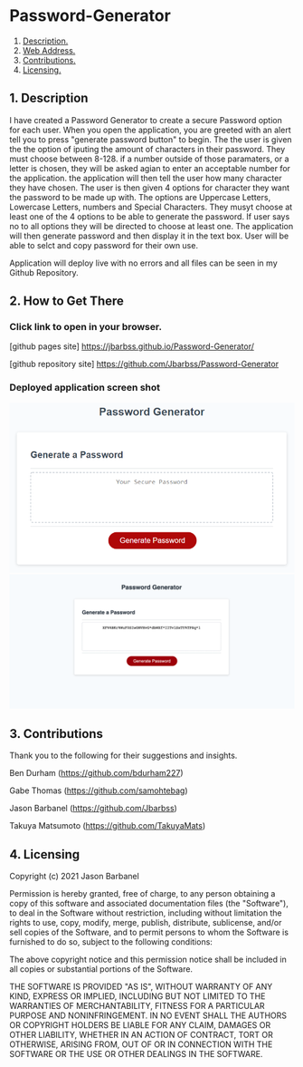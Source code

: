 # Password-Generator

1. [ Description. ](#desc)
2. [ Web Address. ](#web-address)
3. [ Contributions. ](#contributions)
4. [ Licensing. ](#licensing)





<a name="desc"></a>
## 1. Description

I have created a Password Generator to create a secure Password option for each user.
When you open the application, you are greeted with an alert tell you to press "generate password button" to begin. The the user is given the the option of iputing the amount of characters in their password. They must choose between 8-128. if a number outside of those paramaters, or a letter is chosen, they will be asked agian to enter an acceptable number for the application.
the application will then tell the user how many character they have chosen.
The user is then given 4 options for character they want the password to be made up with.
The options are Uppercase Letters, Lowercase Letters, numbers and Special Characters.
They musyt choose at least one of the 4 options to be able to generate the password. If user says no to all options they will be directed to choose at least one.
The application will then generate password and then display it in the text box.
User will be able to selct and copy password for their own use.

Application will deploy live with no errors and all files can be seen in my Github Repository.




<a name="web-address"></a>
## 2. How to Get There

### Click link to open in your browser.


[github pages site] https://jbarbss.github.io/Password-Generator/

[github repository site] https://github.com/Jbarbss/Password-Generator

### Deployed application screen shot

![ScreenShot](assets/images/Password-Generator-demo.png "ScreenShot")
![ScreenShot](assets/images/Snip20210403_10.png "ScreenShot")



<a name="contributions"></a>
## 3. Contributions
Thank you to the following for their suggestions and insights.

Ben Durham (https://github.com/bdurham227)

Gabe Thomas (https://github.com/samohtebag)

Jason Barbanel (https://github.com/Jbarbss)

Takuya Matsumoto (https://github.com/TakuyaMats)



<a name="licensing:"></a>
## 4. Licensing


Copyright (c) 2021 Jason Barbanel

Permission is hereby granted, free of charge, to any person obtaining a copy of this software and associated documentation files (the "Software"), to deal in the Software without restriction, including without limitation the rights to use, copy, modify, merge, publish, distribute, sublicense, and/or sell copies of the Software, and to permit persons to whom the Software is furnished to do so, subject to the following conditions:

The above copyright notice and this permission notice shall be included in all copies or substantial portions of the Software.

THE SOFTWARE IS PROVIDED "AS IS", WITHOUT WARRANTY OF ANY KIND, EXPRESS OR IMPLIED, INCLUDING BUT NOT LIMITED TO THE WARRANTIES OF MERCHANTABILITY, FITNESS FOR A PARTICULAR PURPOSE AND NONINFRINGEMENT. IN NO EVENT SHALL THE AUTHORS OR COPYRIGHT HOLDERS BE LIABLE FOR ANY CLAIM, DAMAGES OR OTHER LIABILITY, WHETHER IN AN ACTION OF CONTRACT, TORT OR OTHERWISE, ARISING FROM, OUT OF OR IN CONNECTION WITH THE SOFTWARE OR THE USE OR OTHER DEALINGS IN THE SOFTWARE.